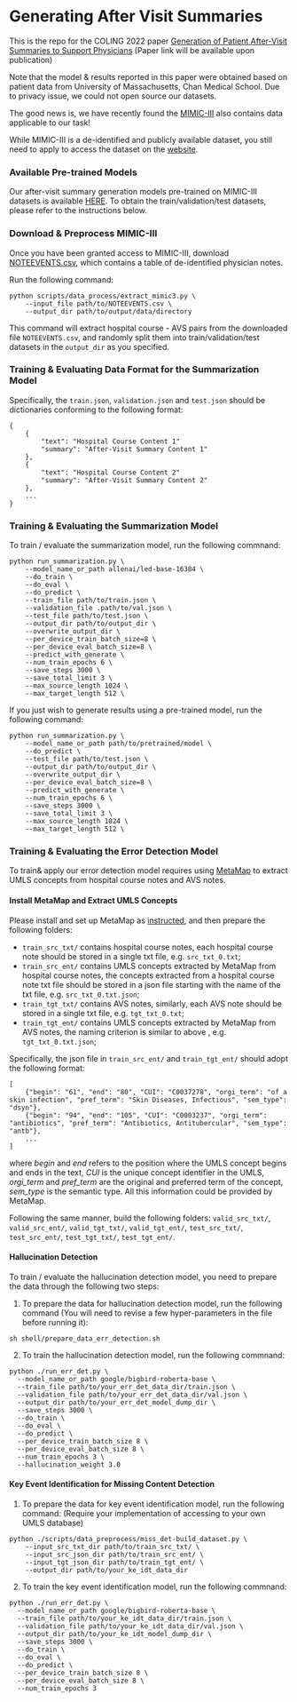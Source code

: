 # Generating After Visit Summaries

This is the repo for the COLING 2022 paper [Generation of Patient After-Visit Summaries to Support Physicians](https://coling2022.org/) (Paper link will be available upon publication)

Note that the model & results reported in this paper were obtained based on patient data from University of Massachusetts, Chan Medical School. Due to privacy issue, we could not open source our datasets. 

The good news is, we have recently found the [MIMIC-III](https://physionet.org/content/mimiciii/1.4/) also contains data applicable to our task!

While MIMIC-III is a de-identified and publicly available dataset, you still need to apply to access the dataset on the [website](https://physionet.org/content/mimiciii/1.4/).

### Available Pre-trained Models

Our after-visit summary generation models pre-trained on MIMIC-III datasets is available [HERE](https://drive.google.com/file/d/1OvFUw0sqBJT-qOnokNkRwNr7LaN7YOHS/view?usp=sharing). To obtain the train/validation/test datasets, please refer to the instructions below.

[comment]: <> (### Datasets)
### Download & Preprocess MIMIC-III

Once you have been granted access to MIMIC-III, download [NOTEEVENTS.csv](https://physionet.org/content/mimiciii/1.4/NOTEEVENTS.csv.gz), which contains a table of de-identified physician notes.

Run the following command:
```
python scripts/data_process/extract_mimic3.py \
    --input_file path/to/NOTEEVENTS.csv \
    --output_dir path/to/output/data/directory
```

This command will extract hospital course - AVS pairs from the downloaded  file ```NOTEEVENTS.csv```, and randomly split them into train/validation/test datasets in the ```output_dir``` as you specified.

### Training & Evaluating Data Format for the Summarization Model

Specifically, the ```train.json```, ```validation.json``` and ```test.json``` should be dictionaries conforming to the following format:

```
{
    {
        "text": "Hospital Course Content 1"
        "summary": "After-Visit Summary Content 1"
    },
    {
        "text": "Hospital Course Content 2"
        "summary": "After-Visit Summary Content 2"
    },
    ...
}
```

### Training & Evaluating the Summarization Model

To train / evaluate the summarization model, run the following commnand:

```
python run_summarization.py \
    --model_name_or_path allenai/led-base-16384 \
    --do_train \
    --do_eval \
    --do_predict \
    --train_file path/to/train.json \
    --validation_file .path/to/val.json \
    --test_file path/to/test.json \
    --output_dir path/to/output_dir \
    --overwrite_output_dir \
    --per_device_train_batch_size=8 \
    --per_device_eval_batch_size=8 \
    --predict_with_generate \
    --num_train_epochs 6 \
    --save_steps 3000 \
    --save_total_limit 3 \
    --max_source_length 1024 \
    --max_target_length 512 \
```

If you just wish to generate results using a pre-trained model, run the following command:

```
python run_summarization.py \
    --model_name_or_path path/to/pretrained/model \
    --do_predict \
    --test_file path/to/test.json \
    --output_dir path/to/output_dir \
    --overwrite_output_dir \
    --per_device_eval_batch_size=8 \
    --predict_with_generate \
    --num_train_epochs 6 \
    --save_steps 3000 \
    --save_total_limit 3 \
    --max_source_length 1024 \
    --max_target_length 512 \
```

### Training & Evaluating the Error Detection Model

To train& apply our error detection model requires using [MetaMap](https://lhncbc.nlm.nih.gov/ii/tools/MetaMap.html) to extract UMLS concepts from hospital course notes and AVS notes. 

#### Install MetaMap and Extract UMLS Concepts

Please install and set up MetaMap as [instructed](https://lhncbc.nlm.nih.gov/ii/tools/MetaMap/documentation/Installation.html), and then prepare the following folders:

- ```train_src_txt/``` contains hospital course notes, each hospital course note should be stored in a single txt file, e.g. ```src_txt_0.txt```;
- ```train_src_ent/``` contains UMLS concepts extracted by MetaMap from hospital course notes, the concepts extracted from a hospital course note txt file should be stored in a json file starting with the name of the txt file, e.g. ```src_txt_0.txt.json```;
- ```train_tgt_txt/``` contains AVS notes, similarly, each AVS note should be stored in a single txt file, e.g. ```tgt_txt_0.txt```;
- ```train_tgt_ent/``` contains UMLS concepts extracted by MetaMap from AVS notes, the naming criterion is similar to above , e.g. ```tgt_txt_0.txt.json```;

Specifically, the json file in ```train_src_ent/``` and ```train_tgt_ent/``` should adopt the following format:

```
[
    {"begin": "61", "end": "80", "CUI": "C0037278", "orgi_term": "of a skin infection", "pref_term": "Skin Diseases, Infectious", "sem_type": "dsyn"}, 
    {"begin": "94", "end": "105", "CUI": "C0003237", "orgi_term": "antibiotics", "pref_term": "Antibiotics, Antitubercular", "sem_type": "antb"},
    ...
]
```
where *begin* and *end* refers to the position where the UMLS concept begins and ends in the text, *CUI* is the unique concept identifier in the UMLS, *orgi_term* and *pref_term* are the original and preferred term of the concept, *sem_type* is the semantic type. All this information could be provided by MetaMap. 

Following the same manner, build the following folders: ```valid_src_txt/```, ```valid_src_ent/```, ```valid_tgt_txt/```, ```valid_tgt_ent/```, ```test_src_txt/```, ```test_src_ent/```, ```test_tgt_txt/```, ```test_tgt_ent/```.

#### Hallucination Detection

To train / evaluate the hallucination detection model, you need to prepare the data through the following two steps:

1. To prepare the data for hallucination detection model, run the following command (You will need to revise a few hyper-parameters in the file before running it):
```
sh shell/prepare_data_err_detection.sh
```

2. To train the hallucination detection model, run the following commnand:
```
python ./run_err_det.py \
  --model_name_or_path google/bigbird-roberta-base \
  --train_file path/to/your_err_det_data_dir/train.json \
  --validation_file path/to/your_err_det_data_dir/val.json \
  --output_dir path/to/your_err_det_model_dump_dir \
  --save_steps 3000 \
  --do_train \
  --do_eval \
  --do_predict \
  --per_device_train_batch_size 8 \
  --per_device_eval_batch_size 8 \
  --num_train_epochs 3 \
  --hallucination_weight 3.0 
```

#### Key Event Identification for Missing Content Detection

1. To prepare the data for key event identification model, run the following command: (Require your implementation of accessing to your own UMLS database)
```
python ./scripts/data_preprocess/miss_det-build_dataset.py \
    --input_src_txt_dir path/to/train_src_txt/ \
    --input_src_json_dir path/to/train_src_ent/ \
    --input_tgt_json_dir path/to/train_tgt_ent/ \
    --output_dir path/to/your_ke_idt_data_dir
```

2. To train the key event identification model, run the following commnand: 
```
python ./run_err_det.py \
  --model_name_or_path google/bigbird-roberta-base \
  --train_file path/to/your_ke_idt_data_dir/train.json \
  --validation_file path/to/your_ke_idt_data_dir/val.json \
  --output_dir path/to/your_ke_idt_model_dump_dir \
  --save_steps 3000 \
  --do_train \
  --do_eval \
  --do_predict \
  --per_device_train_batch_size 8 \
  --per_device_eval_batch_size 8 \
  --num_train_epochs 3 
```



